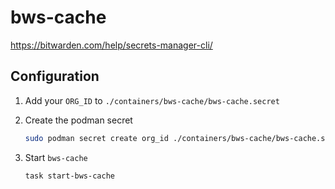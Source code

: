 # bws-cache

https://bitwarden.com/help/secrets-manager-cli/

## Configuration

1. Add your `ORG_ID` to `./containers/bws-cache/bws-cache.secret`

2. Create the podman secret

    ```sh
    sudo podman secret create org_id ./containers/bws-cache/bws-cache.secret
    ```

3. Start `bws-cache`
    ```sh
    task start-bws-cache
    ```
